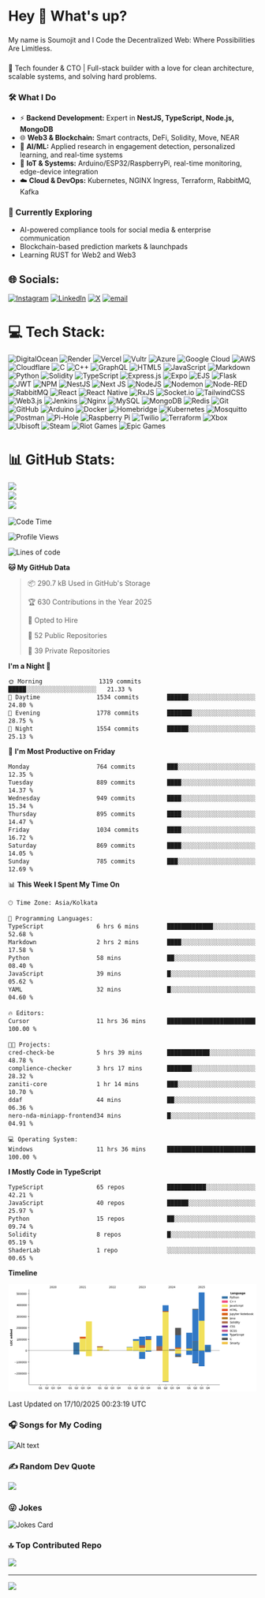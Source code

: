 <h1 align="left">Hey 👋 What's up?</h1>

###

<p align="left">My name is Soumojit and I Code the Decentralized Web: Where Possibilities Are Limitless. </p>

###

🚀 Tech founder & CTO | Full-stack builder with a love for clean architecture, scalable systems, and solving hard problems.  

### 🛠️ What I Do
- ⚡ **Backend Development:** Expert in **NestJS, TypeScript, Node.js, MongoDB**  
- 🌐 **Web3 & Blockchain:** Smart contracts, DeFi, Solidity, Move, NEAR
- 🤖 **AI/ML:** Applied research in engagement detection, personalized learning, and real-time systems  
- 🔌 **IoT & Systems:** Arduino/ESP32/RaspberryPi, real-time monitoring, edge-device integration  
- ☁️ **Cloud & DevOps:** Kubernetes, NGINX Ingress, Terraform, RabbitMQ, Kafka  

### 🌱 Currently Exploring
- AI-powered compliance tools for social media & enterprise communication  
- Blockchain-based prediction markets & launchpads  
- Learning RUST for Web2 and Web3

## 🌐 Socials:
[![Instagram](https://img.shields.io/badge/Instagram-%23E4405F.svg?logo=Instagram&logoColor=white)](https://instagram.com/https://www.instagram.com/50um0j17/) [![LinkedIn](https://img.shields.io/badge/LinkedIn-%230077B5.svg?logo=linkedin&logoColor=white)](https://linkedin.com/in/https://www.linkedin.com/in/soumojit-ash/) [![X](https://img.shields.io/badge/X-black.svg?logo=X&logoColor=white)](https://x.com/https://x.com/SoumojitAsh) [![email](https://img.shields.io/badge/Email-D14836?logo=gmail&logoColor=white)](mailto:soumojitash@gmail.com) 

# 💻 Tech Stack:
![DigitalOcean](https://img.shields.io/badge/DigitalOcean-%230167ff.svg?style=for-the-badge&logo=digitalOcean&logoColor=white) ![Render](https://img.shields.io/badge/Render-%46E3B7.svg?style=for-the-badge&logo=render&logoColor=white) ![Vercel](https://img.shields.io/badge/vercel-%23000000.svg?style=for-the-badge&logo=vercel&logoColor=white) ![Vultr](https://img.shields.io/badge/Vultr-007BFC.svg?style=for-the-badge&logo=vultr) ![Azure](https://img.shields.io/badge/azure-%230072C6.svg?style=for-the-badge&logo=microsoftazure&logoColor=white) ![Google Cloud](https://img.shields.io/badge/GoogleCloud-%234285F4.svg?style=for-the-badge&logo=google-cloud&logoColor=white) ![AWS](https://img.shields.io/badge/AWS-%23FF9900.svg?style=for-the-badge&logo=amazon-aws&logoColor=white) ![Cloudflare](https://img.shields.io/badge/Cloudflare-F38020?style=for-the-badge&logo=Cloudflare&logoColor=white) ![C](https://img.shields.io/badge/c-%2300599C.svg?style=for-the-badge&logo=c&logoColor=white) ![C++](https://img.shields.io/badge/c++-%2300599C.svg?style=for-the-badge&logo=c%2B%2B&logoColor=white) ![GraphQL](https://img.shields.io/badge/-GraphQL-E10098?style=for-the-badge&logo=graphql&logoColor=white) ![HTML5](https://img.shields.io/badge/html5-%23E34F26.svg?style=for-the-badge&logo=html5&logoColor=white) ![JavaScript](https://img.shields.io/badge/javascript-%23323330.svg?style=for-the-badge&logo=javascript&logoColor=%23F7DF1E) ![Markdown](https://img.shields.io/badge/markdown-%23000000.svg?style=for-the-badge&logo=markdown&logoColor=white) ![Python](https://img.shields.io/badge/python-3670A0?style=for-the-badge&logo=python&logoColor=ffdd54) ![Solidity](https://img.shields.io/badge/Solidity-%23363636.svg?style=for-the-badge&logo=solidity&logoColor=white) ![TypeScript](https://img.shields.io/badge/typescript-%23007ACC.svg?style=for-the-badge&logo=typescript&logoColor=white) ![Express.js](https://img.shields.io/badge/express.js-%23404d59.svg?style=for-the-badge&logo=express&logoColor=%2361DAFB) ![Expo](https://img.shields.io/badge/expo-1C1E24?style=for-the-badge&logo=expo&logoColor=#D04A37) ![EJS](https://img.shields.io/badge/ejs-%23B4CA65.svg?style=for-the-badge&logo=ejs&logoColor=black) ![Flask](https://img.shields.io/badge/flask-%23000.svg?style=for-the-badge&logo=flask&logoColor=white) ![JWT](https://img.shields.io/badge/JWT-black?style=for-the-badge&logo=JSON%20web%20tokens) ![NPM](https://img.shields.io/badge/NPM-%23CB3837.svg?style=for-the-badge&logo=npm&logoColor=white) ![NestJS](https://img.shields.io/badge/nestjs-%23E0234E.svg?style=for-the-badge&logo=nestjs&logoColor=white) ![Next JS](https://img.shields.io/badge/Next-black?style=for-the-badge&logo=next.js&logoColor=white) ![NodeJS](https://img.shields.io/badge/node.js-6DA55F?style=for-the-badge&logo=node.js&logoColor=white) ![Nodemon](https://img.shields.io/badge/NODEMON-%23323330.svg?style=for-the-badge&logo=nodemon&logoColor=%BBDEAD) ![Node-RED](https://img.shields.io/badge/Node--RED-%238F0000.svg?style=for-the-badge&logo=node-red&logoColor=white) ![RabbitMQ](https://img.shields.io/badge/rabbitmq-FF6600?style=for-the-badge&logo=rabbitmq&logoColor=white) ![React](https://img.shields.io/badge/react-%2320232a.svg?style=for-the-badge&logo=react&logoColor=%2361DAFB) ![React Native](https://img.shields.io/badge/react_native-%2320232a.svg?style=for-the-badge&logo=react&logoColor=%2361DAFB) ![RxJS](https://img.shields.io/badge/rxjs-%23B7178C.svg?style=for-the-badge&logo=reactivex&logoColor=white) ![Socket.io](https://img.shields.io/badge/Socket.io-black?style=for-the-badge&logo=socket.io&badgeColor=010101) ![TailwindCSS](https://img.shields.io/badge/tailwindcss-%2338B2AC.svg?style=for-the-badge&logo=tailwind-css&logoColor=white) ![Web3.js](https://img.shields.io/badge/web3.js-F16822?style=for-the-badge&logo=web3.js&logoColor=white) ![Jenkins](https://img.shields.io/badge/jenkins-%232C5263.svg?style=for-the-badge&logo=jenkins&logoColor=white) ![Nginx](https://img.shields.io/badge/nginx-%23009639.svg?style=for-the-badge&logo=nginx&logoColor=white) ![MySQL](https://img.shields.io/badge/mysql-4479A1.svg?style=for-the-badge&logo=mysql&logoColor=white) ![MongoDB](https://img.shields.io/badge/MongoDB-%234ea94b.svg?style=for-the-badge&logo=mongodb&logoColor=white) ![Redis](https://img.shields.io/badge/redis-%23DD0031.svg?style=for-the-badge&logo=redis&logoColor=white) ![Git](https://img.shields.io/badge/git-%23F05033.svg?style=for-the-badge&logo=git&logoColor=white) ![GitHub](https://img.shields.io/badge/github-%23121011.svg?style=for-the-badge&logo=github&logoColor=white) ![Arduino](https://img.shields.io/badge/-Arduino-00979D?style=for-the-badge&logo=Arduino&logoColor=white) ![Docker](https://img.shields.io/badge/docker-%230db7ed.svg?style=for-the-badge&logo=docker&logoColor=white) ![Homebridge](https://img.shields.io/badge/homebridge-%23491F59.svg?style=for-the-badge&logo=homebridge&logoColor=white) ![Kubernetes](https://img.shields.io/badge/kubernetes-%23326ce5.svg?style=for-the-badge&logo=kubernetes&logoColor=white) ![Mosquitto](https://img.shields.io/badge/mosquitto-%233C5280.svg?style=for-the-badge&logo=eclipsemosquitto&logoColor=white) ![Postman](https://img.shields.io/badge/Postman-FF6C37?style=for-the-badge&logo=postman&logoColor=white) ![Pi-Hole](https://img.shields.io/badge/pihole-%2396060C.svg?style=for-the-badge&logo=pi-hole&logoColor=white) ![Raspberry Pi](https://img.shields.io/badge/-Raspberry_Pi-C51A4A?style=for-the-badge&logo=Raspberry-Pi) ![Twilio](https://img.shields.io/badge/Twilio-F22F46?style=for-the-badge&logo=Twilio&logoColor=white) ![Terraform](https://img.shields.io/badge/terraform-%235835CC.svg?style=for-the-badge&logo=terraform&logoColor=white) ![Xbox](https://img.shields.io/badge/xbox-%23107C10.svg?style=for-the-badge&logo=xbox&logoColor=white) ![Ubisoft](https://img.shields.io/badge/Ubisoft-%23F5F5F5.svg?style=for-the-badge&logo=Ubisoft&logoColor=black) ![Steam](https://img.shields.io/badge/steam-%23000000.svg?style=for-the-badge&logo=steam&logoColor=white) ![Riot Games](https://img.shields.io/badge/riotgames-D32936.svg?style=for-the-badge&logo=riotgames&logoColor=white) ![Epic Games](https://img.shields.io/badge/epicgames-%23313131.svg?style=for-the-badge&logo=epicgames&logoColor=white)
# 📊 GitHub Stats:
![](https://github-readme-stats.vercel.app/api?username=Soumojit28&theme=discord_old_blurple&hide_border=false&include_all_commits=true&count_private=true)<br/>
![](https://nirzak-streak-stats.vercel.app/?user=Soumojit28&theme=discord_old_blurple&hide_border=false)<br/>
![](https://github-readme-stats.vercel.app/api/top-langs/?username=Soumojit28&theme=discord_old_blurple&hide_border=false&include_all_commits=true&count_private=true&layout=compact)


<!--START_SECTION:waka-->
![Code Time](http://img.shields.io/badge/Code%20Time-1%2C756%20hrs%2015%20mins-blue)

![Profile Views](http://img.shields.io/badge/Profile%20Views-1-blue)

![Lines of code](https://img.shields.io/badge/From%20Hello%20World%20I%27ve%20Written-2.7%20million%20lines%20of%20code-blue)

**🐱 My GitHub Data** 

> 📦 290.7 kB Used in GitHub's Storage 
 > 
> 🏆 630 Contributions in the Year 2025
 > 
> 💼 Opted to Hire
 > 
> 📜 52 Public Repositories 
 > 
> 🔑 39 Private Repositories 
 > 
**I'm a Night 🦉** 

```text
🌞 Morning                1319 commits        █████░░░░░░░░░░░░░░░░░░░░   21.33 % 
🌆 Daytime                1534 commits        ██████░░░░░░░░░░░░░░░░░░░   24.80 % 
🌃 Evening                1778 commits        ███████░░░░░░░░░░░░░░░░░░   28.75 % 
🌙 Night                  1554 commits        ██████░░░░░░░░░░░░░░░░░░░   25.13 % 
```
📅 **I'm Most Productive on Friday** 

```text
Monday                   764 commits         ███░░░░░░░░░░░░░░░░░░░░░░   12.35 % 
Tuesday                  889 commits         ████░░░░░░░░░░░░░░░░░░░░░   14.37 % 
Wednesday                949 commits         ████░░░░░░░░░░░░░░░░░░░░░   15.34 % 
Thursday                 895 commits         ████░░░░░░░░░░░░░░░░░░░░░   14.47 % 
Friday                   1034 commits        ████░░░░░░░░░░░░░░░░░░░░░   16.72 % 
Saturday                 869 commits         ████░░░░░░░░░░░░░░░░░░░░░   14.05 % 
Sunday                   785 commits         ███░░░░░░░░░░░░░░░░░░░░░░   12.69 % 
```


📊 **This Week I Spent My Time On** 

```text
🕑︎ Time Zone: Asia/Kolkata

💬 Programming Languages: 
TypeScript               6 hrs 6 mins        █████████████░░░░░░░░░░░░   52.68 % 
Markdown                 2 hrs 2 mins        ████░░░░░░░░░░░░░░░░░░░░░   17.58 % 
Python                   58 mins             ██░░░░░░░░░░░░░░░░░░░░░░░   08.40 % 
JavaScript               39 mins             █░░░░░░░░░░░░░░░░░░░░░░░░   05.62 % 
YAML                     32 mins             █░░░░░░░░░░░░░░░░░░░░░░░░   04.60 % 

🔥 Editors: 
Cursor                   11 hrs 36 mins      █████████████████████████   100.00 % 

🐱‍💻 Projects: 
cred-check-be            5 hrs 39 mins       ████████████░░░░░░░░░░░░░   48.78 % 
complience-checker       3 hrs 17 mins       ███████░░░░░░░░░░░░░░░░░░   28.32 % 
zaniti-core              1 hr 14 mins        ███░░░░░░░░░░░░░░░░░░░░░░   10.70 % 
ddaf                     44 mins             ██░░░░░░░░░░░░░░░░░░░░░░░   06.36 % 
nero-nda-miniapp-frontend34 mins             █░░░░░░░░░░░░░░░░░░░░░░░░   04.91 % 

💻 Operating System: 
Windows                  11 hrs 36 mins      █████████████████████████   100.00 % 
```

**I Mostly Code in TypeScript** 

```text
TypeScript               65 repos            ███████████░░░░░░░░░░░░░░   42.21 % 
JavaScript               40 repos            ██████░░░░░░░░░░░░░░░░░░░   25.97 % 
Python                   15 repos            ██░░░░░░░░░░░░░░░░░░░░░░░   09.74 % 
Solidity                 8 repos             █░░░░░░░░░░░░░░░░░░░░░░░░   05.19 % 
ShaderLab                1 repo              ░░░░░░░░░░░░░░░░░░░░░░░░░   00.65 % 
```



**Timeline**

![Lines of Code chart](https://raw.githubusercontent.com/Soumojit28/Soumojit28/main/assets/bar_graph.png)


 Last Updated on 17/10/2025 00:23:19 UTC
<!--END_SECTION:waka-->

### 🎧 Songs for My Coding
![Alt text](https://spotify-recently-played-readme.vercel.app/api?user=31vjdjzfiw2nq5wlejprc3ty3h7i)

### ✍️ Random Dev Quote
![](https://quotes-github-readme.vercel.app/api?type=vetical&theme=tokyonight)

### 😜 Jokes
![Jokes Card](https://readme-jokes.vercel.app/api)

### 🔝 Top Contributed Repo
![](https://github-contributor-stats.vercel.app/api?username=Soumojit28&limit=5&theme=merko&combine_all_yearly_contributions=true)

---
[![](https://visitcount.itsvg.in/api?id=Soumojit28&icon=2&color=2)](https://visitcount.itsvg.in)

<!-- Proudly created with GPRM ( https://gprm.itsvg.in ) -->
